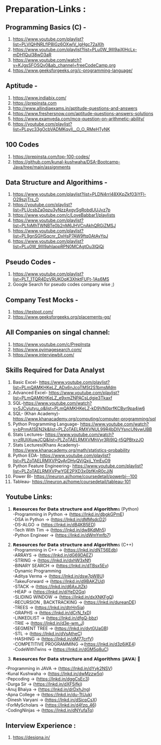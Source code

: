 # Preparation-Links :
## Programming Basics (C) - 
1. https://www.youtube.com/playlist?list=PLVlQHNRLflP8IGz6OXwlV_lgHgc72aXlh
2. https://www.youtube.com/playlist?list=PLu0W_9lII9aiXlHcLx-mDH1Qul38wD3aR
3. https://www.youtube.com/watch?v=KJgsSFOSQv0&ab_channel=freeCodeCamp.org
4. https://www.geeksforgeeks.org/c-programming-language/

## Aptitude -
1. https://www.indiabix.com/
2. https://prepinsta.com
3. http://www.allindiaexams.in/aptitude-questions-and-answers
4. https://www.freshersnow.com/aptitude-questions-answers-solutions
5. https://www.examveda.com/mcq-question-on-arithmetic-ability/
6. https://youtube.com/playlist?list=PLpyc33gOcbVADMKqylI__O_O_RMeHTyNK

## 100 Codes 
1. https://prepinsta.com/top-100-codes/
2. https://github.com/kunal-kushwaha/DSA-Bootcamp-Java/tree/main/assignments

## Data Structure and Algorithims - 
1. https://www.youtube.com/playlist?list=PLDN4rrl48XKpZkf03iYFl-O29szjTrs_O
2. https://youtube.com/playlist?list=PLUcsbZa0qzu3yNzzAxgvSgRobdUUJvz7p
3. https://www.youtube.com/c/LoveBabbar1/playlists
4. https://www.youtube.com/playlist?list=PLfqMhTWNBTe0b2nM6JHVCnAkhQRGiZMSJ
5. https://www.youtube.com/playlist?list=PL9gnSGHSqcnr_DxHsP7AW9ftq0AtAyYqJ
6. https://www.youtube.com/playlist?list=PLu0W_9lII9ahIappRPN0MCAgtOu3lQjQi

## Pseudo Codes - 
1. https://www.youtube.com/playlist?list=PLT_1TQR4DzVRUKOqK3XhktFUFt-1As6MS
2. Google Search for pseudo codes company wise ;)

## Company Test Mocks - 
1. https://testpot.com/
2. https://www.geeksforgeeks.org/placements-gq/

## All Companies on singal channel:
1. https://www.youtube.com/c/PrepInsta
2. https://www.pyimagesearch.com/
3. https://www.interviewbit.com/

## Skills Required for Data Analyst
1. Basic Excel- https://www.youtube.com/playlist?list=PLmQAMKHKeLZ_ADx6nJcoTM5t2S1bmsMdm
2. Advanced Excel- https://www.youtube.com/playlist?list=PLmQAMKHKeLZ_e9xmZNPACsLdgie3Tkaxf
3. SQL-https://www.youtube.com/watch?v=5JCyiutyu_o&list=PLmQAMKHKeLZ-kD9VN0prfKCByr9pa4jw6
4. SQL- (Khan Academy)-https://www.khanacademy.org/computing/computer-programming/sql
5. Python Programming Language- https://www.youtube.com/watch?v=bPrmA1SEN2k&list=PLZoTAELRMXVNUL99R4bDlVYsncUNvwUBB
6. Stats Lectures- https://www.youtube.com/watch?v=zRUliXuwJCQ&list=PLZoTAELRMXVMhVyr3Ri9IQ-t5QPBtxzJO
7. Stats Lectures(Khans Academy)-https://www.khanacademy.org/math/statistics-probability
9. Python EDA- https://www.youtube.com/playlist?list=PLZoTAELRMXVPQyArDHyQVjQxjj_YmEuO9
10. Python Feature Engineering- https://www.youtube.com/playlist?list=PLZoTAELRMXVPwYGE2PXD3x0bfKnR0cJjN
11. Power BI- https://ineuron.ai/home/coursedetail/powerbi--100
12. Tableau- https://ineuron.ai/home/coursedetail/tableau-101

## Youtube Links:

1. 𝗥𝗲𝘀𝗼𝘂𝗿𝗰𝗲𝘀 𝗳𝗼𝗿 𝗗𝗮𝘁𝗮 𝘀𝘁𝗿𝘂𝗰𝘁𝘂𝗿𝗲 𝗮𝗻𝗱 𝗔𝗹𝗴𝗼𝗿𝗶𝘁𝗵𝗺s (Python) <br>
-Programming in Python -> (https://lnkd.in/dbgkGPmE)<br>
-DSA in Python -> (https://lnkd.in/dMMsdcD2)<br>
-DS-ALGO -> (https://lnkd.in/dB4KB5ED)<br>
-Tech With Tim -> (https://lnkd.in/dw8KdMh5)<br>
-Python Engineer -> (https://lnkd.in/dWmYmfb7)<br>

2. 𝗥𝗲𝘀𝗼𝘂𝗿𝗰𝗲𝘀 𝗳𝗼𝗿 𝗗𝗮𝘁𝗮 𝘀𝘁𝗿𝘂𝗰𝘁𝘂𝗿𝗲 𝗮𝗻𝗱 𝗔𝗹𝗴𝗼𝗿𝗶𝘁𝗵𝗺s (C++)<br>
-Programming in C++ -> (https://lnkd.in/dNT56Edb)<br>
-ARRAYS -> (https://lnkd.in/dG69DAEZ)<br>
-STRING -> (https://lnkd.in/dxhW3xNf)<br>
-BINARY SEARCH -> (https://lnkd.in/dTBsx5Ev)<br>
-Dynamic Programming<br>
-Aditya Verma -> (https://lnkd.in/dsw7pW8U)<br>
-TakeuForward -> (https://lnkd.in/d9BAKZUd)<br>
-STACK -> (https://lnkd.in/d6AxJtZk)<br>
-HEAP -> (https://lnkd.in/diYeD2Gq)<br>
-SLIDING WINDOW -> (https://lnkd.in/dxXNKFgQ)<br>
-RECURSION , BACKTRACKING -> (https://lnkd.in/dureanDE)<br>
-TREES -> (https://lnkd.in/dtrHn5ia)<br>
-GRAPHS -> (https://lnkd.in/dCrN_fxD)<br>
-LINKEDLIST -> (https://lnkd.in/dfgQ-bbz)<br>
-TRIE -> (https://lnkd.in/d3e-wm_J)<br>
-SEGMENT TREE -> (https://lnkd.in/dytGUaGB)<br>
-STL -> (https://lnkd.in/dVsAtheC)<br>
-HASHING -> (https://lnkd.in/dM77crfV)<br>
-COMPETITIVE PROGRAMMING ->(https://lnkd.in/d3z6jKE4)<br>
-CodeWithTwins -> (https://lnkd.in/dGM5q8uC)<br>

3. 𝗥𝗲𝘀𝗼𝘂𝗿𝗰𝗲𝘀 𝗳𝗼𝗿 𝗗𝗮𝘁𝗮 𝘀𝘁𝗿𝘂𝗰𝘁𝘂𝗿𝗲 𝗮𝗻𝗱 𝗔𝗹𝗴𝗼𝗿𝗶𝘁𝗵𝗺𝘀 (𝗝𝗔𝗩𝗔) 🧵<br>

-Programming in JAVA -> (https://lnkd.in/dYyk2NSV)<br>
-Kunal Kushwaha -> (https://lnkd.in/dwMzzw5q)<br>
-Pepcoding -> (https://lnkd.in/dggCsEc3)<br>
-Durga Sir -> (https://lnkd.in/dXF5ifkj)<br>
-Anuj Bhaiya -> (https://lnkd.in/drDxhJng)<br>
-Apna College -> (https://lnkd.in/du-TtUuk)<br>
-Dinesh Varyani -> (https://lnkd.in/dSicpCsX)<br>
-ForMyScholars -> (https://lnkd.in/d4fzq_46)<br>
-CodingNinjas -> (https://lnkd.in/dNYufaTq)<br>

## Interview Experience :<br>
1. https://desiqna.in/<br>



